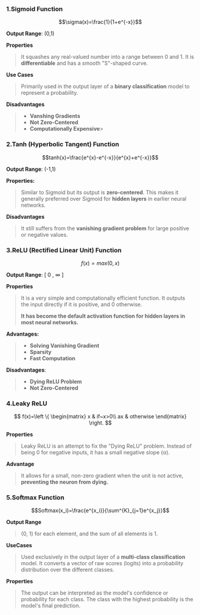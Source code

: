 ### 1.Sigmoid Function

$$\sigma(x)=\frac{1}{1+e^{-x}}$$

**Output Range**: (0,1)

**Properties**

>It squashes any real-valued number into a range between 0 and 1. It is **differentiable** and has a smooth "S"-shaped curve.

**Use Cases**

>Primarily used in the output layer of a **binary classification** model to represent a probability.

**Disadvantages**

>* **Vanshing Gradients**
>* **Not Zero-Centered**
>* **Computationally Expensive**>

### 2.Tanh (Hyperbolic Tangent) Function

$$tanh(x)=\frac{e^{x}-e^{-x}}{e^{x}+e^{-x}}$$

**Output Range**: (-1,1)

**Properties:**

>Similar to Sigmoid but its output is **zero-centered**. This makes it generally preferred over Sigmoid for **hidden layers** in earlier neural networks.

**Disadvantages**

>It still suffers from the **vanishing gradient problem** for large positive or negative values.

### 3.ReLU (Rectified Linear Unit) Function

$$f(x)=max(0,x)$$

**Output Range**: [ 0 , ∞ ]

**Properties**

>It is a very simple and computationally efficient function. It outputs the input directly if it is positive, and 0 otherwise. 
>
>**It has become the default activation function for hidden layers in most neural networks.**

**Advantages:**

>* **Solving Vanishing Gradient**
>* **Sparsity**
>* **Fast Computation**

**Disadvantages**:

>* **Dying ReLU Problem**
>* **Not Zero-Centered**

### 4.Leaky ReLU

$$ 
f(x)=\left \{
\begin{matrix}
 x & if~x>0\\
 ax & otherwise
\end{matrix}
\right.
$$

**Properties**

>Leaky ReLU is an attempt to fix the "Dying ReLU" problem. Instead of being 0 for negative inputs, it has a small negative slope (α).

**Advantage**

>It allows for a small, non-zero gradient when the unit is not active, **preventing the neuron from dying.**

### 5.Softmax Function

$$Softmax(x_i)=\frac{e^{x_i}}{\sum^{K}_{j=1}e^{x_j}}$$

**Output Range**

>(0, 1) for each element, and the sum of all elements is 1.

**UseCases**

>Used exclusively in the output layer of a **multi-class classification** model. It converts a vector of raw scores (logits) into a probability distribution over the different classes.

**Properties**

>The output can be interpreted as the model's confidence or probability for each class. The class with the highest probability is the model's final prediction.